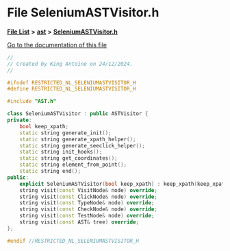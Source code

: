

# File SeleniumASTVisitor.h

[**File List**](files.md) **>** [**ast**](dir_203e5988f1ed315d29383d699972de6f.md) **>** [**SeleniumASTVisitor.h**](SeleniumASTVisitor_8h.md)

[Go to the documentation of this file](SeleniumASTVisitor_8h.md)


```C++
//
// Created by King Antoine on 24/12/2024.
//

#ifndef RESTRICTED_NL_SELENIUMASTVISITOR_H
#define RESTRICTED_NL_SELENIUMASTVISITOR_H

#include "AST.h"

class SeleniumASTVisitor : public ASTVisitor {
private:
    bool keep_xpath;
    static string generate_init();
    static string generate_xpath_helper();
    static string generate_seeclick_helper();
    static string init_hooks();
    static string get_coordinates();
    static string element_from_point();
    static string end();
public:
    explicit SeleniumASTVisitor(bool keep_xpath) : keep_xpath(keep_xpath) {}
    string visit(const VisitNode& node) override;
    string visit(const ClickNode& node) override;
    string visit(const TypeNode& node) override;
    string visit(const CheckNode& node) override;
    string visit(const TestNode& node) override;
    string visit(const AST& tree) override;
};

#endif //RESTRICTED_NL_SELENIUMASTVISITOR_H
```



